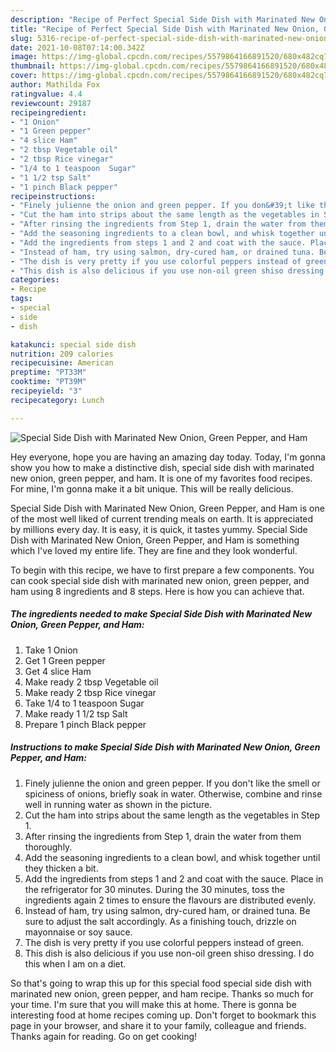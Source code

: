 ```yaml
---
description: "Recipe of Perfect Special Side Dish with Marinated New Onion, Green Pepper, and Ham"
title: "Recipe of Perfect Special Side Dish with Marinated New Onion, Green Pepper, and Ham"
slug: 5316-recipe-of-perfect-special-side-dish-with-marinated-new-onion-green-pepper-and-ham
date: 2021-10-08T07:14:00.342Z
image: https://img-global.cpcdn.com/recipes/5579864166891520/680x482cq70/special-side-dish-with-marinated-new-onion-green-pepper-and-ham-recipe-main-photo.jpg
thumbnail: https://img-global.cpcdn.com/recipes/5579864166891520/680x482cq70/special-side-dish-with-marinated-new-onion-green-pepper-and-ham-recipe-main-photo.jpg
cover: https://img-global.cpcdn.com/recipes/5579864166891520/680x482cq70/special-side-dish-with-marinated-new-onion-green-pepper-and-ham-recipe-main-photo.jpg
author: Mathilda Fox
ratingvalue: 4.4
reviewcount: 29187
recipeingredient:
- "1 Onion"
- "1 Green pepper"
- "4 slice Ham"
- "2 tbsp Vegetable oil"
- "2 tbsp Rice vinegar"
- "1/4 to 1 teaspoon  Sugar"
- "1 1/2 tsp Salt"
- "1 pinch Black pepper"
recipeinstructions:
- "Finely julienne the onion and green pepper. If you don&#39;t like the smell or spiciness of onions, briefly soak in water. Otherwise, combine and rinse well in running water as shown in the picture."
- "Cut the ham into strips about the same length as the vegetables in Step 1."
- "After rinsing the ingredients from Step 1, drain the water from them thoroughly."
- "Add the seasoning ingredients to a clean bowl, and whisk together until they thicken a bit."
- "Add the ingredients from steps 1 and 2 and coat with the sauce. Place in the refrigerator for 30 minutes. During the 30 minutes, toss the ingredients again 2 times to ensure the flavours are distributed evenly."
- "Instead of ham, try using salmon, dry-cured ham, or drained tuna. Be sure to adjust the salt accordingly. As a finishing touch, drizzle on mayonnaise or soy sauce."
- "The dish is very pretty if you use colorful peppers instead of green."
- "This dish is also delicious if you use non-oil green shiso dressing. I do this when I am on a diet."
categories:
- Recipe
tags:
- special
- side
- dish

katakunci: special side dish 
nutrition: 209 calories
recipecuisine: American
preptime: "PT33M"
cooktime: "PT39M"
recipeyield: "3"
recipecategory: Lunch

---
```



![Special Side Dish with Marinated New Onion, Green Pepper, and Ham](https://img-global.cpcdn.com/recipes/5579864166891520/680x482cq70/special-side-dish-with-marinated-new-onion-green-pepper-and-ham-recipe-main-photo.jpg)

Hey everyone, hope you are having an amazing day today. Today, I'm gonna show you how to make a distinctive dish, special side dish with marinated new onion, green pepper, and ham. It is one of my favorites food recipes. For mine, I'm gonna make it a bit unique. This will be really delicious.

Special Side Dish with Marinated New Onion, Green Pepper, and Ham is one of the most well liked of current trending meals on earth. It is appreciated by millions every day. It is easy, it is quick, it tastes yummy. Special Side Dish with Marinated New Onion, Green Pepper, and Ham is something which I've loved my entire life. They are fine and they look wonderful.




To begin with this recipe, we have to first prepare a few components. You can cook special side dish with marinated new onion, green pepper, and ham using 8 ingredients and 8 steps. Here is how you can achieve that.

<!--inarticleads1-->

##### The ingredients needed to make Special Side Dish with Marinated New Onion, Green Pepper, and Ham:

1. Take 1 Onion
1. Get 1 Green pepper
1. Get 4 slice Ham
1. Make ready 2 tbsp Vegetable oil
1. Make ready 2 tbsp Rice vinegar
1. Take 1/4 to 1 teaspoon  Sugar
1. Make ready 1 1/2 tsp Salt
1. Prepare 1 pinch Black pepper




<!--inarticleads2-->

##### Instructions to make Special Side Dish with Marinated New Onion, Green Pepper, and Ham:

1. Finely julienne the onion and green pepper. If you don&#39;t like the smell or spiciness of onions, briefly soak in water. Otherwise, combine and rinse well in running water as shown in the picture.
1. Cut the ham into strips about the same length as the vegetables in Step 1.
1. After rinsing the ingredients from Step 1, drain the water from them thoroughly.
1. Add the seasoning ingredients to a clean bowl, and whisk together until they thicken a bit.
1. Add the ingredients from steps 1 and 2 and coat with the sauce. Place in the refrigerator for 30 minutes. During the 30 minutes, toss the ingredients again 2 times to ensure the flavours are distributed evenly.
1. Instead of ham, try using salmon, dry-cured ham, or drained tuna. Be sure to adjust the salt accordingly. As a finishing touch, drizzle on mayonnaise or soy sauce.
1. The dish is very pretty if you use colorful peppers instead of green.
1. This dish is also delicious if you use non-oil green shiso dressing. I do this when I am on a diet.




So that's going to wrap this up for this special food special side dish with marinated new onion, green pepper, and ham recipe. Thanks so much for your time. I'm sure that you will make this at home. There is gonna be interesting food at home recipes coming up. Don't forget to bookmark this page in your browser, and share it to your family, colleague and friends. Thanks again for reading. Go on get cooking!
